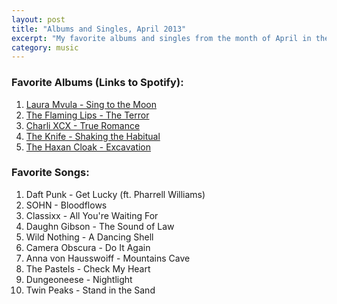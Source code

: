 ```yaml
---
layout: post
title: "Albums and Singles, April 2013"
excerpt: "My favorite albums and singles from the month of April in the 2013th year. "
category: music
---
```


### Favorite Albums (Links to Spotify):
1. [Laura Mvula - Sing to the Moon](https://open.spotify.com/album/0MST7Oj6F5eyy1AYqtMxIt)
1. [The Flaming Lips - The Terror](https://open.spotify.com/album/75TZpmhtJhYNuCWbERLTdP)
1. [Charli XCX - True Romance](https://open.spotify.com/album/4NUyHY8HwmpjGDdYGpiBtu)
1. [The Knife - Shaking the Habitual](https://open.spotify.com/album/6ngoxSUKM6u29IPtpBXOdq)
1. [The Haxan Cloak - Excavation](https://open.spotify.com/album/16DAUZi7MAWliYIiJvaQyk)

### Favorite Songs:
1. Daft Punk - Get Lucky (ft. Pharrell Williams)
1. SOHN - Bloodflows
1. Classixx - All You're Waiting For
1. Daughn Gibson - The Sound of Law
1. Wild Nothing - A Dancing Shell
1. Camera Obscura - Do It Again
1. Anna von Hausswoiff - Mountains Cave
1. The Pastels - Check My Heart
1. Dungeoneese - Nightlight
1. Twin Peaks - Stand in the Sand
